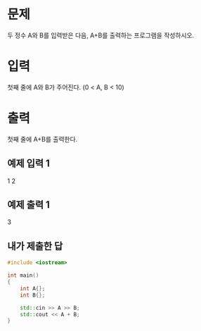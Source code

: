 문제
====
두 정수 A와 B를 입력받은 다음, A+B를 출력하는 프로그램을 작성하시오.

입력
=====
첫째 줄에 A와 B가 주어진다. (0 < A, B < 10)

출력
=====
첫째 줄에 A+B를 출력한다.

예제 입력 1
----
1 2

예제 출력 1
-----
3

내가 제출한 답
-------------

```cpp
#include <iostream>

int main()
{
	int A{};
	int B{};

	std::cin >> A >> B;
	std::cout << A + B;
}
```

